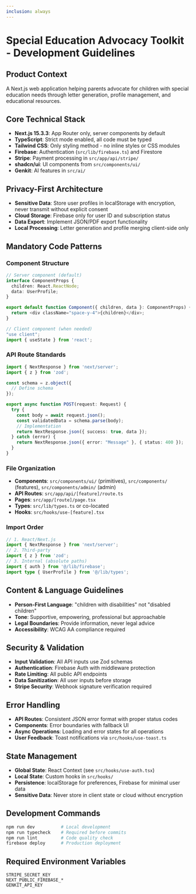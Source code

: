 ```yaml
---
inclusion: always
---
```


# Special Education Advocacy Toolkit - Development Guidelines

## Product Context
A Next.js web application helping parents advocate for children with special education needs through letter generation, profile management, and educational resources.

## Core Technical Stack
- **Next.js 15.3.3**: App Router only, server components by default
- **TypeScript**: Strict mode enabled, all code must be typed
- **Tailwind CSS**: Only styling method - no inline styles or CSS modules
- **Firebase**: Authentication (`src/lib/firebase.ts`) and Firestore
- **Stripe**: Payment processing in `src/app/api/stripe/`
- **shadcn/ui**: UI components from `src/components/ui/`
- **Genkit**: AI features in `src/ai/`

## Privacy-First Architecture
- **Sensitive Data**: Store user profiles in localStorage with encryption, never transmit without explicit consent
- **Cloud Storage**: Firebase only for user ID and subscription status
- **Data Export**: Implement JSON/PDF export functionality
- **Local Processing**: Letter generation and profile merging client-side only

## Mandatory Code Patterns

### Component Structure
```typescript
// Server component (default)
interface ComponentProps {
  children: React.ReactNode;
  data: UserProfile;
}

export default function Component({ children, data }: ComponentProps) {
  return <div className="space-y-4">{children}</div>;
}

// Client component (when needed)
"use client";
import { useState } from 'react';
```

### API Route Standards
```typescript
import { NextResponse } from 'next/server';
import { z } from 'zod';

const schema = z.object({
  // Define schema
});

export async function POST(request: Request) {
  try {
    const body = await request.json();
    const validatedData = schema.parse(body);
    // Implementation
    return NextResponse.json({ success: true, data });
  } catch (error) {
    return NextResponse.json({ error: "Message" }, { status: 400 });
  }
}
```

### File Organization
- **Components**: `src/components/ui/` (primitives), `src/components/` (features), `src/components/admin/` (admin)
- **API Routes**: `src/app/api/[feature]/route.ts`
- **Pages**: `src/app/[route]/page.tsx`
- **Types**: `src/lib/types.ts` or co-located
- **Hooks**: `src/hooks/use-[feature].tsx`

### Import Order
```typescript
// 1. React/Next.js
import { NextResponse } from 'next/server';
// 2. Third-party
import { z } from 'zod';
// 3. Internal (absolute paths)
import { auth } from '@/lib/firebase';
import type { UserProfile } from '@/lib/types';
```

## Content & Language Guidelines
- **Person-First Language**: "children with disabilities" not "disabled children"
- **Tone**: Supportive, empowering, professional but approachable
- **Legal Boundaries**: Provide information, never legal advice
- **Accessibility**: WCAG AA compliance required

## Security & Validation
- **Input Validation**: All API inputs use Zod schemas
- **Authentication**: Firebase Auth with middleware protection
- **Rate Limiting**: All public API endpoints
- **Data Sanitization**: All user inputs before storage
- **Stripe Security**: Webhook signature verification required

## Error Handling
- **API Routes**: Consistent JSON error format with proper status codes
- **Components**: Error boundaries with fallback UI
- **Async Operations**: Loading and error states for all operations
- **User Feedback**: Toast notifications via `src/hooks/use-toast.ts`

## State Management
- **Global State**: React Context (see `src/hooks/use-auth.tsx`)
- **Local State**: Custom hooks in `src/hooks/`
- **Persistence**: localStorage for preferences, Firebase for minimal user data
- **Sensitive Data**: Never store in client state or cloud without encryption

## Development Commands
```bash
npm run dev          # Local development
npm run typecheck    # Required before commits
npm run lint         # Code quality check
firebase deploy      # Production deployment
```

## Required Environment Variables
```
STRIPE_SECRET_KEY
NEXT_PUBLIC_FIREBASE_*
GENKIT_API_KEY
```